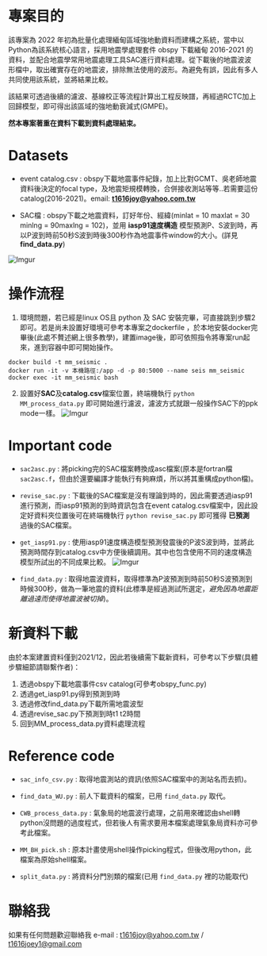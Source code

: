 # 專案目的
該專案為 2022 年初為批量化處理緬甸區域強地動資料而建構之系統，當中以Python為該系統核心語言，採用地震學處理套件 obspy 下載緬甸 2016-2021 的資料，並配合地震學常用地震處理工具SAC進行資料處理。從下載後的地震波波形檔中，取出確實存在的地震波，排除無法使用的波形。為避免有誤，因此有多人共同使用該系統，並將結果比較。

該結果可透過後續的濾波、基線校正等流程計算出工程反映譜，再經過RCTC加上回歸模型，即可得出該區域的強地動衰減式(GMPE)。

**然本專案著重在資料下載到資料處理結束。**

# Datasets
* event catalog.csv : obspy下載地震事件紀錄，加上比對GCMT、吳老師地震資料後決定的focal type，及地震矩規模轉換，合併接收測站等等..若需要這份catalog(2016-2021)。email: **t1616joy@yahoo.com.tw**

* SAC檔 : obspy下載之地震資料，訂好年份、經緯(minlat = 10 maxlat = 30 minlng = 90maxlng = 102)，並用 **iasp91速度構造** 模型預測P、S波到時，再以P波到時前50秒S波到時後300秒作為地震事件window的大小。(詳見 **find_data.py**)

![Imgur](https://i.imgur.com/vscBTzM.png)

# 操作流程
1. 環境問題，若已經是linux OS且 python 及 SAC 安裝完畢，可直接跳到步驟2即可。若是尚未設置好環境可參考本專案之dockerfile
，於本地安裝docker完畢後(此處不贅述網上很多教學)，建置image後，即可依照指令將專案run起來，進到容器中即可開始操作。
```
docker build -t mm_seismic .
docker run -it -v 本機路徑:/app -d -p 80:5000 --name seis mm_seismic
docker exec -it mm_seismic bash
```

2. 設置好**SAC**及**catalog.csv**檔案位置，終端機執行 `python MM_process_data.py` 即可開始進行濾波，濾波方式就跟一般操作SAC下的ppk mode一樣。
![Imgur](https://i.imgur.com/noT7zu7.png)
# Important code


* `sac2asc.py` : 將picking完的SAC檔案轉換成asc檔案(原本是fortran檔`sac2asc.f`，但由於還要編譯才能執行有夠麻煩，所以將其重構成python檔)。


* `revise_sac.py` : 下載後的SAC檔案是沒有理論到時的，因此需要透過iasp91進行預測，而iasp91預測的到時資訊包含在event catalog.csv檔案中，因此設定好資料夾位置後可在終端機執行 `python revise_sac.py` 即可獲得 **已預測** 過後的SAC檔案。


* `get_iasp91.py` : 使用iasp91速度構造模型預測發震後的P波S波到時，並將此預測時間存到catalog.csv中方便後續調用。其中也包含使用不同的速度構造模型所試出的不同成果比較。
![Imgur](https://i.imgur.com/M74afpj.png)

* `find_data.py` : 取得地震波資料，取得標準為P波預測到時前50秒S波預測到時候300秒，做為一筆地震的資料(此標準是經過測試所選定，*避免因為地震距離過遠而使得地震波被切掉*)。

# 新資料下載
由於本案建置資料僅到2021/12，因此若後續需下載新資料，可參考以下步驟(具體步驟細節請聯繫作者)：
1. 透過obspy下載地震事件csv catalog(可參考obspy_func.py)
2. 透過get_iasp91.py得到預測到時
3. 透過修改find_data.py下載所需地震波型
4. 透過revise_sac.py下預測到時t1 t2時間
5. 回到MM_process_data.py資料處理流程

# Reference code


* `sac_info_csv.py` : 取得地震測站的資訊(依照SAC檔案中的測站名而去抓)。


* `find_data_WU.py` : 前人下載資料的檔案，已用 `find_data.py` 取代。


* `CWB_process_data.py` : 氣象局的地震波行處理，之前用來確認由shell轉python沒問題的過度程式，但若後人有需求要用本檔案處理氣象局資料亦可參考此檔案。

* `MM_BH_pick.sh` : 原本計畫使用shell操作picking程式，但後改用python，此檔案為原始shell檔案。

* `split_data.py` : 將資料分門別類的檔案(已用 `find_data.py` 裡的功能取代)

# 聯絡我
如果有任何問題歡迎聯絡我 e-mail : t1616joy@yahoo.com.tw / t1616joey1@gmail.com
